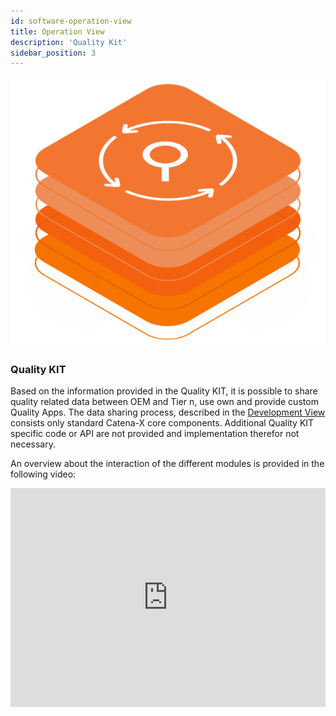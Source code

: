 ```yaml
---
id: software-operation-view
title: Operation View
description: 'Quality Kit'
sidebar_position: 3
---
```


![Quality kit banner](/img/kit-icons/quality-kit-icon.svg)

### Quality KIT

Based on the information provided in the Quality KIT, it is possible to share quality related data between OEM and Tier n, use own and provide custom Quality Apps. The data sharing process, described in the [Development View](/docs-kits/next/kits/quality-kit/software-development-view) consists only standard Catena-X core components. Additional Quality KIT specific code or API are not provided and implementation therefor not necessary.

An overview about the interaction of the different modules is provided in the following video:

<iframe width="100%" height="350" src="https://www.youtube.com/embed/xP8DKac9k9g" title="YouTube video player" frameborder="0" allow="accelerometer; autoplay; clipboard-write; encrypted-media; gyroscope; picture-in-picture; web-share" allowfullscreen></iframe>
